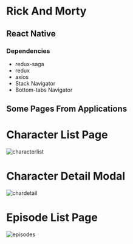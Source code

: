 # Rick And Morty

## React Native
### Dependencies
- redux-saga
- redux
- axios 
- Stack Navigator
- Bottom-tabs Navigator

## Some Pages From Applications
# Character List Page 
![characterlist](https://user-images.githubusercontent.com/76162124/175819320-75037f9f-8edc-4486-969f-b11d57352424.PNG)

# Character Detail Modal
![chardetail](https://user-images.githubusercontent.com/76162124/175819326-e34c4616-613c-4627-b50d-ac6420026293.PNG)


# Episode List Page
![episodes](https://user-images.githubusercontent.com/76162124/175819328-d27081d4-6e1f-4dc9-85ad-e2ff74be5fca.PNG)
